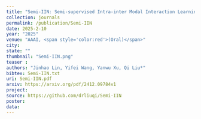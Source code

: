 ```yaml
---
title: "Semi-IIN: Semi-supervised Intra-inter Modal Interaction Learning Network for Multimodal Sentiment Analysis"
collection: journals
permalink: /publication/Semi-IIN
date: 2025-2-10
year: "2025"
venue: "AAAI, <span style='color:red'>(Oral)</span>"
city: 
state: ""
thumbnail: "Semi-IIN.png"
teaser : 
authors: "Jinhao Lin, Yifei Wang, Yanwu Xu, Qi Liu*"
bibtex: Semi-IIN.txt
uri: Semi-IIN.pdf
arxiv: https://arxiv.org/pdf/2412.09784v1
project: 
source: https://github.com/drliuqi/Semi-IIN
poster: 
data:
---
```

